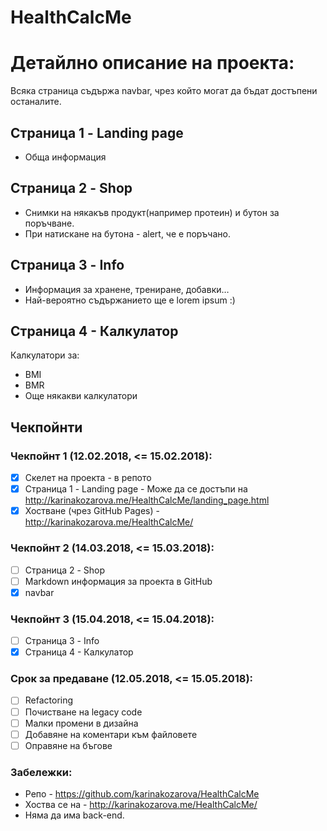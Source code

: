 # HealthCalcMe

# Детайлно описание на проекта:

Всяка страница съдържа navbar, чрез който могат да бъдат достъпени останалите. 
## Страница 1 - Landing page
* Обща информация

## Страница 2 - Shop
* Снимки на някакъв продукт(например протеин) и бутон за поръчване. 
* При натискане на бутона - alert, че е поръчано.

## Страница 3 - Info
* Информация за хранене, трениране, добавки…
* Най-вероятно съдържанието ще е lorem ipsum :) 

## Страница 4 - Калкулатор
Калкулатори за:
* BMI
* BMR
* Още някакви калкулатори


## Чекпойнти

### Чекпойнт 1 (12.02.2018, <= 15.02.2018): 
* [x] Скелет на проекта - в репото
* [x] Страница 1 - Landing page - Може да се достъпи на http://karinakozarova.me/HealthCalcMe/landing_page.html
* [x] Хостване (чрез GitHub Pages) - http://karinakozarova.me/HealthCalcMe/

### Чекпойнт 2 (14.03.2018, <= 15.03.2018):
* [ ] Страница 2 - Shop
* [ ] Markdown информация за проекта в GitHub
* [x] navbar

### Чекпойнт 3 (15.04.2018, <= 15.04.2018):
* [ ] Страница 3 - Info
* [x] Страница 4 - Калкулатор

### Срок за предаване (12.05.2018, <= 15.05.2018):
* [ ] Refactoring
* [ ] Почистване на legacy code
* [ ] Малки прoмени в дизайна
* [ ] Добавяне на коментари към файловете 
* [ ] Оправяне на бъгове

### Забележки:
* Репо - https://github.com/karinakozarova/HealthCalcMe
* Хоства се на  - http://karinakozarova.me/HealthCalcMe/ 
* Няма да има back-end. 
